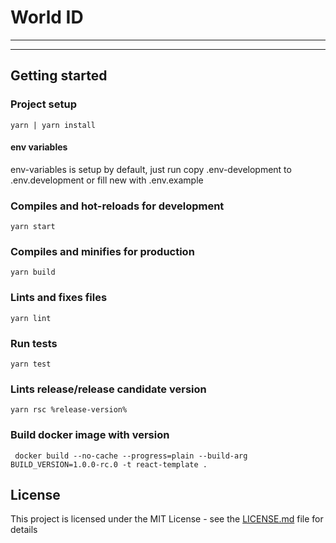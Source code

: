 # World ID
---------------
---------------

## Getting started

### Project setup
```
yarn | yarn install
```

#### env variables
env-variables is setup by default, just run copy .env-development to .env.development or fill new with .env.example

### Compiles and hot-reloads for development
```
yarn start
```

### Compiles and minifies for production
```
yarn build
```

### Lints and fixes files
```
yarn lint
```

### Run tests
```
yarn test
```

### Lints release/release candidate version
```
yarn rsc %release-version%
```

### Build docker image with version
```
 docker build --no-cache --progress=plain --build-arg BUILD_VERSION=1.0.0-rc.0 -t react-template .
```

## License

This project is licensed under the MIT License - see the [LICENSE.md](./LICENSE) file for details
